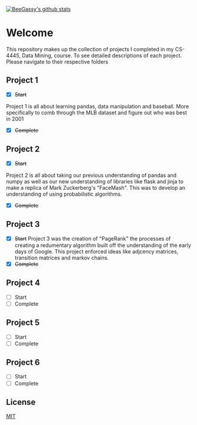 [![BeeGassy's github stats](https://github-readme-stats.vercel.app/api?username=beegassy)](https://github.com/beegassy/github-readme-stats)
# Welcome
This repository makes up the collection of projects I completed in my CS-4445, Data Mining, course. To see detailed descriptions of each project. Please navigate to their respective folders

## Project 1
- [x] ~~Start~~

Project 1 is all about learning pandas, data manipulation and baseball. More specifically to comb through the MLB dataset and figure out who was best in 2001
- [x] ~~Complete~~

## Project 2
- [X] ~~Start~~

Project 2 is all about taking our previous understanding of pandas and numpy as well as our new understanding of libraries like flask and jinja to make a replica of Mark Zuckerberg's "FaceMash".
This was to develop an understanding of using probabilistic algorithms. 
- [X] ~~Complete~~

## Project 3
- [X] ~~Start~~
Project 3 was the creation of "PageRank" the processes of creating a redumentary algorithm built off the understanding of the early days of Google. This project enforced ideas like adjcency matrices, transition matrices and markov chains. 
- [X] ~~Complete~~

## Project 4
- [ ] Start
- [ ] Complete

## Project 5
- [ ] Start
- [ ] Complete

## Project 6
- [ ] Start
- [ ] Complete

## License
[MIT](https://choosealicense.com/licenses/mit/)

